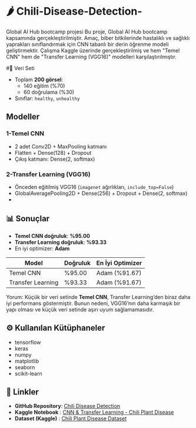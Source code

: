 # 🌶️ Chili-Disease-Detection-
Global AI Hub bootcamp projesi
Bu proje, Global AI Hub bootcamp kapsamında gerçekleştirilmiştir. Amaç, biber bitkilerinde hastalıklı ve sağlıklı yaprakları sınıflandırmak için CNN tabanlı bir derin öğrenme modeli geliştirmektir.
Çalışma Kaggle üzerinde gerçekleştirilmiş ve hem "Temel CNN" hem de "Transfer Learning (VGG16)" modelleri karşılaştırılmıştır.

#📂 Veri Seti
- Toplam **200 görsel**:  
  - 140 eğitim (%70)  
  - 60 doğrulama (%30)  
- Sınıflar: `healthy`, `unhealthy`

##  Modeller
### 1️-Temel CNN
- 2 adet Conv2D + MaxPooling katmanı  
- Flatten + Dense(128) + Dropout  
- Çıkış katmanı: Dense(2, softmax)

### 2️-Transfer Learning (VGG16)
- Önceden eğitilmiş VGG16 (`imagenet` ağırlıkları, `include_top=False`)  
- GlobalAveragePooling2D + Dense(256) + Dropout + Dense(2, softmax)
- 
## 📊 Sonuçlar
- **Temel CNN doğruluk**: **%95.00**  
- **Transfer Learning doğruluk**: **%93.33**  
- En iyi optimizer: **Adam**

| Model              | Doğruluk | En İyi Optimizer |
|--------------------|----------|------------------|
| Temel CNN          | %95.00   | Adam (%91.67)    |
| Transfer Learning  | %93.33   | Adam (%91.67)    |

Yorum: Küçük bir veri setinde **Temel CNN**, Transfer Learning’den biraz daha iyi performans göstermiştir. Bunun nedeni, VGG16’nın daha karmaşık bir yapı olması ve küçük veri setinde aşırı uyum sağlamamasıdır.

## ⚙️ Kullanılan Kütüphaneler
- tensorflow
- keras
- numpy
- matplotlib
- seaborn
- scikit-learn

## 🔗 Linkler
-  **GitHub Repository**: [Chili Disease Detection](https://github.com/iremsertt/Chili-Disease-Detection-) 
-  **Kaggle Notebook**  : [CNN & Transfer Learning - Chili Plant Disease](https://www.kaggle.com/code/remsert/cnn-transfer-learning-chili-plant#Transfer-Learning)
-  **Dataset (Kaggle)** : [Chili Plant Disease Dataset](https://www.kaggle.com/datasets/shuvokumarbasak4004/chili-plant-disease-detection)  



 



